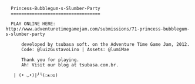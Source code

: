       
      
      Princess-Bubblegum-s-Slumber-Party
      ==================================
  	  
      PLAY ONLINE HERE: http://www.adventuretimegamejam.com/submissions/71-princess-bubblegum-s-slumber-party
      
		  developed by tsubasa soft. on the Adventure Time Game Jam, 2012.
		  Code: @luizGustavoLino | Assets: @lumiMae
		  
		  Thank you for playing.
		  Ah! Visit our blog at tsubasa.com.br.
      
       | (• ◡•)|╯╰(❍ᴥ❍ʋ)